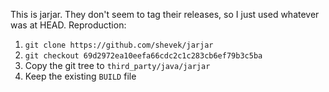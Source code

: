 This is jarjar. They don't seem to tag their releases, so I just used whatever was at HEAD. Reproduction:

1. `git clone https://github.com/shevek/jarjar`
2. `git checkout 69d2972ea10eefa66cdc2c1c283cb6ef79b3c5ba`
3. Copy the git tree to `third_party/java/jarjar`
4. Keep the existing `BUILD` file
